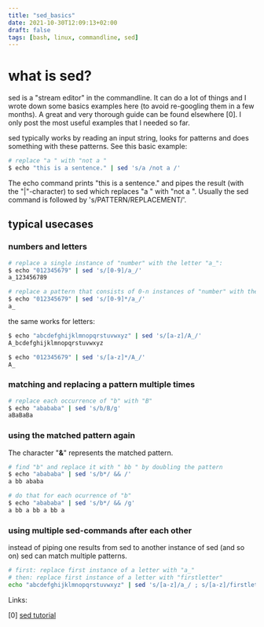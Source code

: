 ```yaml
---
title: "sed_basics"
date: 2021-10-30T12:09:13+02:00
draft: false
tags: [bash, linux, commandline, sed]
---
```


# what is sed?

sed is a "stream editor" in the commandline. It can do a lot of things and I wrote down some basics examples here (to avoid re-googling them in a few months). A great and very thorough guide can be found elsewhere [0]. I only post the most useful examples that I needed so far.

sed typically works by reading an input string, looks for patterns and does something with these patterns. See this basic example:
```bash
# replace "a " with "not a "
$ echo "this is a sentence." | sed 's/a /not a /'
```
The echo command prints "this is a sentence." and pipes the result (with the "|"-character) to sed which replaces "a " with "not a ". Usually the sed command is followed by 's/PATTERN/REPLACEMENT/'.

## typical usecases

### numbers and letters

```bash
# replace a single instance of "number" with the letter "a_":
$ echo "012345679" | sed 's/[0-9]/a_/'
a_123456789

# replace a pattern that consists of 0-n instances of "number" with the letter "a_":
$ echo "012345679" | sed 's/[0-9]*/a_/'
a_
```

the same works for letters:

```bash
$ echo "abcdefghijklmnopqrstuvwxyz" | sed 's/[a-z]/A_/'
A_bcdefghijklmnopqrstuvwxyz

$ echo "012345679" | sed 's/[a-z]*/A_/'
A_
```

### matching and replacing a pattern multiple times 

```bash
# replace each occurrence of "b" with "B" 
$ echo "abababa" | sed 's/b/B/g'
aBaBaBa
```

### using the matched pattern again

The character "**&**" represents the matched pattern.
```bash
# find "b" and replace it with " bb " by doubling the pattern
$ echo "abababa" | sed 's/b*/ && /'
a bb ababa

# do that for each ocurrence of "b"
$ echo "abababa" | sed 's/b*/ && /g'
a bb a bb a bb a
```

### using multiple sed-commands after each other
instead of piping one results from sed to another instance of sed (and so on) sed can match multiple patterns.
```bash
# first: replace first instance of a letter with "a_"
# then: replace first instance of a letter with "firstletter"
echo "abcdefghijklmnopqrstuvwxyz" | sed 's/[a-z]/a_/ ; s/[a-z]/firstletter/'
```

Links:

[0] [sed tutorial](https://www.grymoire.com/Unix/Sed.html)
